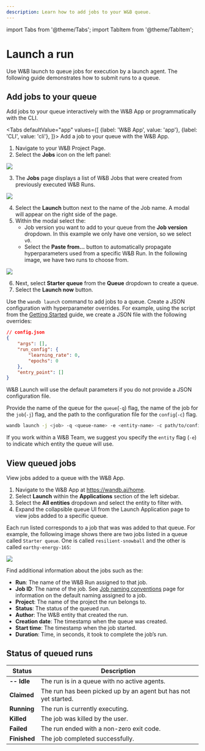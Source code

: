 ```yaml
---
description: Learn how to add jobs to your W&B queue.
---
```

import Tabs from '@theme/Tabs';
import TabItem from '@theme/TabItem';

# Launch a run

Use W&B launch to queue jobs for execution by a launch agent. The following guide demonstrates how to submit runs to a queue.

## Add jobs to your queue
Add jobs to your queue interactively with the W&B App or programmatically with the CLI.

<Tabs
  defaultValue="app"
  values={[
    {label: 'W&B App', value: 'app'},
    {label: 'CLI', value: 'cli'},
  ]}>
  <TabItem value="app">
Add a job to your queue with the W&B App.

1. Navigate to your W&B Project Page.
2. Select the **Jobs** icon on the left panel:

![](/images/launch/project_jobs_tab_gs.png)

3. The **Jobs** page displays a list of W&B Jobs that were created from previously executed W&B Runs. 

![](/images/launch/view_jobs.png)

4. Select the **Launch** button next to the name of the Job name. A modal will appear on the right side of the page.
5. Within the modal select the:
    * Job version you want to add to your queue from the **Job version** dropdown. In this example we only have one version, so we select `v0`.
    * Select the **Paste from…** button to automatically propagate hyperparameters used from a specific W&B Run. In the following image, we have two runs to choose from.

![](/images/launch/create_starter_queue_gs.png)

6. Next, select **Starter queue** from the **Queue** dropdown to create a queue.
7. Select the **Launch now** button. 


  </TabItem>
    <TabItem value="cli">

Use the `wandb launch` command to add jobs to a queue. Create a JSON configuration with hyperparameter overrides. For example, using the script from the [Getting Started](./getting-started.md) guide, we create a JSON file with the following overrides:

```json
// config.json
{
    "args": [],
    "run_config": {
        "learning_rate": 0,
        "epochs": 0
    },
    "entry_point": []
}
```
W&B Launch will use the default parameters if you do not provide a JSON configuration file.


Provide the name of the queue for the `queue`(`-q`) flag, the name of the job for the `job`(`-j`) flag, and the path to the configuration file for the `config`(`-c`) flag.

```bash
wandb launch -j <job> -q <queue-name> -e <entity-name> -c path/to/config.json
```
If you work within a W&B Team, we suggest you specify the `entity` flag (`-e`) to indicate which entity the queue will use.

  </TabItem>
</Tabs>

## View queued jobs
View jobs added to a queue with the W&B App.

1. Navigate to the W&B App at https://wandb.ai/home.
2. Select **Launch** within the **Applications** section of the left sidebar.
3. Select the **All entities** dropdown and select the entity to filter with.
4. Expand the collapsible queue UI from the Launch Application page to view jobs added to a specific queue.

Each run listed corresponds to a job that was was added to that queue. For example, the following image shows there are two jobs listed in a queue called `Starter queue`. One is called `resilient-snowball` and the other is called `earthy-energy-165`:

![](/images/launch/launch_jobs_status.png)

Find additional information about the jobs such as the:
   - **Run**: The name of the W&B Run assigned to that job.
   - **Job ID**: The name of the job. See [Job naming conventions](create-job#job-naming-conventions) page for information on the default naming assigned to a job.
   - **Project**: The name of the project the run belongs to.
   - **Status**: The status of the queued run. 
   - **Author**: The W&B entity that created the run.
   - **Creation date**: The timestamp when the queue was created.
   - **Start time**: The timestamp when the job started.
   - **Duration**: Time, in seconds, it took to complete the job’s run.


## Status of queued runs

| Status | Description |
| --- | --- |
| **-- Idle** | The run is in a queue with no active agents. |
| **Claimed** | The run has been picked up by an agent but has not yet started. |
| **Running** | The run is currently executing. |
| **Killed** | The job was killed by the user. |
| **Failed** | The run ended with a non-zero exit code. |
| **Finished** | The job completed successfully. |
